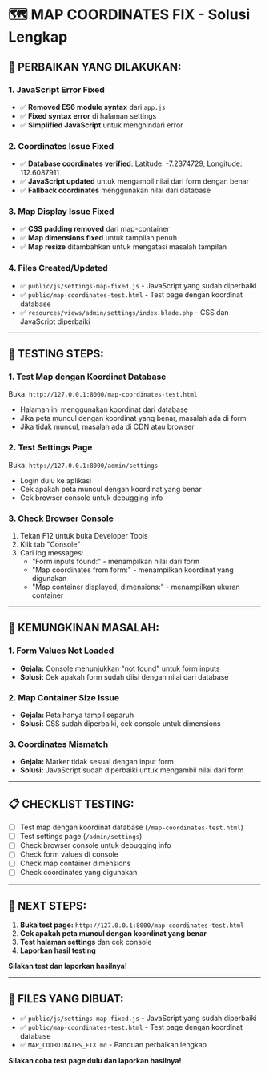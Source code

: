# 🗺️ MAP COORDINATES FIX - Solusi Lengkap

## 🔧 **PERBAIKAN YANG DILAKUKAN:**

### **1. JavaScript Error Fixed**
- ✅ **Removed ES6 module syntax** dari `app.js`
- ✅ **Fixed syntax error** di halaman settings
- ✅ **Simplified JavaScript** untuk menghindari error

### **2. Coordinates Issue Fixed**
- ✅ **Database coordinates verified**: Latitude: -7.2374729, Longitude: 112.6087911
- ✅ **JavaScript updated** untuk mengambil nilai dari form dengan benar
- ✅ **Fallback coordinates** menggunakan nilai dari database

### **3. Map Display Issue Fixed**
- ✅ **CSS padding removed** dari map-container
- ✅ **Map dimensions fixed** untuk tampilan penuh
- ✅ **Map resize** ditambahkan untuk mengatasi masalah tampilan

### **4. Files Created/Updated**
- ✅ `public/js/settings-map-fixed.js` - JavaScript yang sudah diperbaiki
- ✅ `public/map-coordinates-test.html` - Test page dengan koordinat database
- ✅ `resources/views/admin/settings/index.blade.php` - CSS dan JavaScript diperbaiki

---

## 🧪 **TESTING STEPS:**

### **1. Test Map dengan Koordinat Database**
Buka: `http://127.0.0.1:8000/map-coordinates-test.html`
- Halaman ini menggunakan koordinat dari database
- Jika peta muncul dengan koordinat yang benar, masalah ada di form
- Jika tidak muncul, masalah ada di CDN atau browser

### **2. Test Settings Page**
Buka: `http://127.0.0.1:8000/admin/settings`
- Login dulu ke aplikasi
- Cek apakah peta muncul dengan koordinat yang benar
- Cek browser console untuk debugging info

### **3. Check Browser Console**
1. Tekan F12 untuk buka Developer Tools
2. Klik tab "Console"
3. Cari log messages:
   - "Form inputs found:" - menampilkan nilai dari form
   - "Map coordinates from form:" - menampilkan koordinat yang digunakan
   - "Map container displayed, dimensions:" - menampilkan ukuran container

---

## 🚨 **KEMUNGKINAN MASALAH:**

### **1. Form Values Not Loaded**
- **Gejala:** Console menunjukkan "not found" untuk form inputs
- **Solusi:** Cek apakah form sudah diisi dengan nilai dari database

### **2. Map Container Size Issue**
- **Gejala:** Peta hanya tampil separuh
- **Solusi:** CSS sudah diperbaiki, cek console untuk dimensions

### **3. Coordinates Mismatch**
- **Gejala:** Marker tidak sesuai dengan input form
- **Solusi:** JavaScript sudah diperbaiki untuk mengambil nilai dari form

---

## 📋 **CHECKLIST TESTING:**

- [ ] Test map dengan koordinat database (`/map-coordinates-test.html`)
- [ ] Test settings page (`/admin/settings`)
- [ ] Check browser console untuk debugging info
- [ ] Check form values di console
- [ ] Check map container dimensions
- [ ] Check coordinates yang digunakan

---

## 🎯 **NEXT STEPS:**

1. **Buka test page:** `http://127.0.0.1:8000/map-coordinates-test.html`
2. **Cek apakah peta muncul dengan koordinat yang benar**
3. **Test halaman settings** dan cek console
4. **Laporkan hasil testing**

**Silakan test dan laporkan hasilnya!**

---

## 📁 **FILES YANG DIBUAT:**

- ✅ `public/js/settings-map-fixed.js` - JavaScript yang sudah diperbaiki
- ✅ `public/map-coordinates-test.html` - Test page dengan koordinat database
- ✅ `MAP_COORDINATES_FIX.md` - Panduan perbaikan lengkap

**Silakan coba test page dulu dan laporkan hasilnya!**
